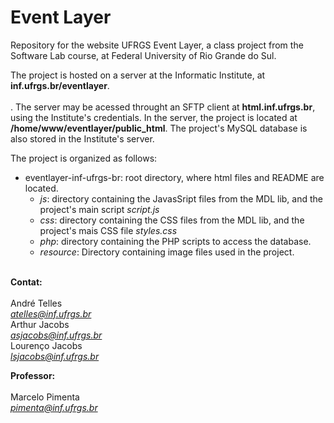 # Event Layer

Repository for the website UFRGS Event Layer, a class project from the Software Lab course, at Federal University of Rio Grande do Sul.

The project is hosted on a server at the Informatic Institute, at <b>inf.ufrgs.br/eventlayer</b>.<br><br>.
The server may be acessed throught an SFTP client at <b>html.inf.ufrgs.br</b>, using the Institute's credentials.
In the server, the project is located at <b>/home/www/eventlayer/public_html</b>.
The project's MySQL database is also stored in the Institute's server.

The project is organized as follows:
<ul>
  <li> eventlayer-inf-ufrgs-br: root directory, where html files and README are located.
  <ul>
      <li> <i>js</i>: directory containing the JavasSript files from the MDL lib, and the project's main script <i>script.js</i>
      <li> <i>css</i>: directory containing the CSS files from the MDL lib, and the project's mais CSS file <i>styles.css</i>
      <li> <i>php</i>: directory containing the PHP scripts to access the database.
      <li> <i>resource</i>: Directory containing image files used in the project.
  </ul>
</ul>

<br><b>Contat:</b><br><br>
André Telles<br>
<a href="atelles@inf.ufrgs.br"><i>atelles@inf.ufrgs.br</i></a><br>
Arthur Jacobs<br>
<a href="asjacobs@inf.ufrgs.br"><i>asjacobs@inf.ufrgs.br</i></a><br>
Lourenço Jacobs<br>
<a href="lsjacobs@inf.ufrgs.br"><i>lsjacobs@inf.ufrgs.br</i></a><br>

<b>Professor:</b><br><br>
Marcelo Pimenta<br>
<a href="pimenta@inf.ufrgs.br"><i>pimenta@inf.ufrgs.br</i></a>



